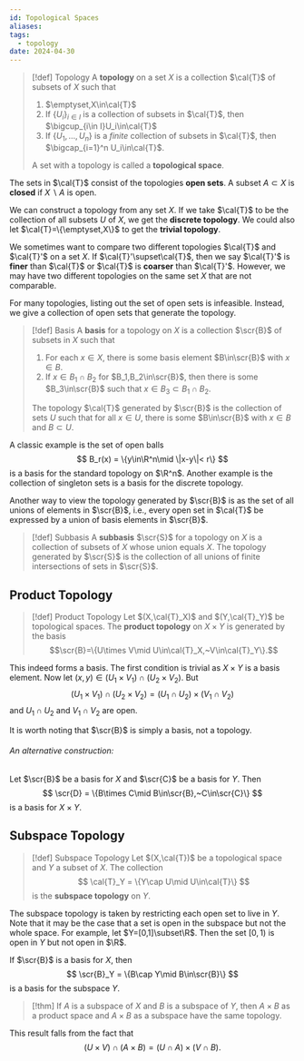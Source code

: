 ```yaml
---
id: Topological Spaces
aliases: 
tags:
  - topology
date: 2024-04-30
---
```


> [!def] Topology
> A **topology** on a set $X$ is a collection $\cal{T}$ of subsets of $X$ such that 
> 1. $\emptyset,X\in\cal{T}$
> 2. If $\{U_i\}_{i\in I}$ is a collection of subsets in $\cal{T}$, then $\bigcup_{i\in I}U_i\in\cal{T}$
> 3. If $\{U_1,\dots,U_n\}$ is a *finite* collection of subsets in $\cal{T}$, then $\bigcap_{i=1}^n U_i\in\cal{T}$.
>
> A set with a topology is called a **topological space**.

The sets in $\cal{T}$ consist of the topologies **open sets**. A subset $A\subset X$ is **closed** if $X\backslash A$ is open.

We can construct a topology from any set $X$. If we take $\cal{T}$ to be the collection of all subsets $U$ of $X$, we get the **discrete topology**. We could also let $\cal{T}=\{\emptyset,X\}$ to get the **trivial topology**.

We sometimes want to compare two different topologies $\cal{T}$ and $\cal{T}'$ on a set $X$. If $\cal{T}'\supset\cal{T}$, then we say $\cal{T}'$ is **finer** than $\cal{T}$ or $\cal{T}$ is **coarser** than $\cal{T}'$. However, we may have two different topologies on the same set $X$ that are not comparable.

For many topologies, listing out the set of open sets is infeasible. Instead, we give a collection of open sets that generate the topology.

> [!def] Basis
> A **basis** for a topology on $X$ is a collection $\scr{B}$ of subsets in $X$ such that 
> 1. For each $x\in X$, there is some basis element $B\in\scr{B}$ with $x\in B$.
> 2. If $x\in B_1\cap B_2$ for $B_1,B_2\in\scr{B}$, then there is some $B_3\in\scr{B}$ such that $x\in B_3\subset B_1\cap B_2$.
>
> The topology $\cal{T}$ generated by $\scr{B}$ is the collection of sets $U$ such that for all $x\in U$, there is some $B\in\scr{B}$ with $x\in B$ and $B\subset U$.

A classic example is the set of open balls
$$ B_r(x) = \{y\in\R^n\mid \|x-y\|< r\} $$
is a basis for the standard topology on $\R^n$. Another example is the collection of singleton sets is a basis for the discrete topology.

Another way to view the topology generated by $\scr{B}$ is as the set of all unions of elements in $\scr{B}$, i.e., every open set in $\cal{T}$ be expressed by a union of basis elements in $\scr{B}$.

> [!def] Subbasis
> A **subbasis** $\scr{S}$ for a topology on $X$ is a collection of subsets of $X$ whose union equals $X$. The topology generated by $\scr{S}$ is the collection of all unions of finite intersections of sets in $\scr{S}$.

## Product Topology

> [!def] Product Topology
> Let $(X,\cal{T}_X)$ and $(Y,\cal{T}_Y)$ be topological spaces. The **product topology** on $X\times Y$ is generated by the basis 
> $$\scr{B}=\{U\times V\mid U\in\cal{T}_X,~V\in\cal{T}_Y\}.$$

This indeed forms a basis. The first condition is trivial as $X\times Y$ is a basis element. Now let $(x,y)\in (U_1\times V_1)\cap(U_2\times V_2)$. But
$$ (U_1\times V_1)\cap(U_2\times V_2) = (U_1\cap U_2)\times (V_1\cap V_2) $$
and $U_1\cap U_2$ and $V_1\cap V_2$ are open.

It is worth noting that $\scr{B}$ is simply a basis, not a topology.

###### An alternative construction:
Let $\scr{B}$ be a basis for $X$ and $\scr{C}$ be a basis for $Y$. Then 
$$ \scr{D} = \{B\times C\mid B\in\scr{B},~C\in\scr{C}\} $$
is a basis for $X\times Y$.

## Subspace Topology

> [!def] Subspace Topology
> Let $(X,\cal{T})$ be a topological space and $Y$ a subset of $X$. The collection
> $$ \cal{T}_Y = \{Y\cap U\mid U\in\cal{T}\} $$
> is the **subspace topology** on $Y$.

The subspace topology is taken by restricting each open set to live in $Y$. Note that it may be the case that a set is open in the subspace but not the whole space. For example, let $Y=[0,1]\subset\R$. Then the set $[0,1)$ is open in $Y$ but not open in $\R$.

If $\scr{B}$ is a basis for $X$, then 
$$ \scr{B}_Y = \{B\cap Y\mid B\in\scr{B}\} $$
is a basis for the subspace $Y$.

> [!thm]
> If $A$ is a subspace of $X$ and $B$ is a subspace of $Y$, then $A\times B$ as a product space and $A\times B$ as a subspace have the same topology.

This result falls from the fact that 
$$ (U\times V)\cap(A\times B) = (U\cap A)\times (V\cap B). $$
